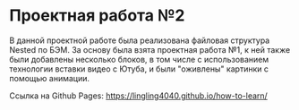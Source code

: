 # Проектная работа №2
 В данной проектной работе была реализована файловая структура Nested по БЭМ. За основу была взята проектная работа №1, к ней также были добавлены несколько блоков, в том числе с использованием технологии вставки видео с Ютуба, и были "оживлены" картинки с помощью анимации.
 
 Ссылка на Github Pages: https://lingling4040.github.io/how-to-learn/
